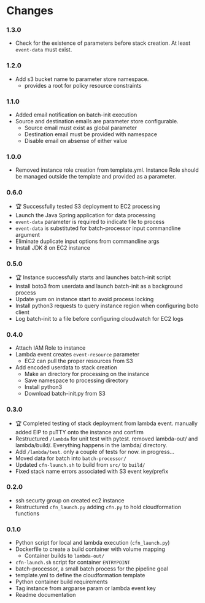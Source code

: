 # Changes

### 1.3.0
- Check for the existence of parameters before stack creation.  At least `event-data` must exist.

### 1.2.0
- Add s3 bucket name to parameter store namespace.
  - provides a root for policy resource constraints

### 1.1.0
- Added email notification on batch-init execution
- Source and destination emails are parameter store configurable.
  - Source email must exist as global parameter
  - Destination email must be provided with namespace
  - Disable email on absense of either value

### 1.0.0
- Removed instance role creation from template.yml.  Instance Role should be managed outside the template and provided as a parameter.
 
### 0.6.0
- :trophy: Successfully tested S3 deployment to EC2 processing 
- Launch the Java Spring application for data processing
- `event-data` parameter is required to indicate file to process
- `event-data` is substituted for batch-processor input commandline argument
- Eliminate duplicate input options from commandline args
- Install JDK 8 on EC2 instance

### 0.5.0
- :trophy: Instance successfully starts and launches batch-init script
- Install boto3 from userdata and launch batch-init as a background process
- Update yum on instance start to avoid process locking
- Install python3 requests to query instance region when configuring boto client
- Log batch-init to a file before configuring cloudwatch for EC2 logs

### 0.4.0
- Attach IAM Role to instance
- Lambda event creates `event-resource` parameter
  - EC2 can pull the proper resources from S3
- Add encoded userdata to stack creation
  - Make an directory for processing on the instance
  - Save namespace to processing directory
  - Install python3
  - Download batch-init.py from S3

### 0.3.0
- :trophy: Completed testing of stack deployment from lambda event.  manually added EIP to puTTY onto the instance and confirm
- Restructured `/lambda` for unit test with pytest.  removed lambda-out/ and lambda/build/.  Everything happens in the lambda/ directory.
- Add `/lambda/test`.  only a couple of tests for now.  in progress...
- Moved data for batch into `batch-processor/`
- Updated `cfn-launch.sh` to build from `src/` to `build/`
- Fixed stack name errors associated with S3 event key/prefix

### 0.2.0
- ssh securty group on created ec2 instance
- Restructured `cfn_launch.py` adding `cfn.py` to hold cloudformation functions

### 0.1.0
- Python script for local and lambda execution (`cfn_launch.py`)
- Dockerfile to create a build container with volume mapping
    - Container builds to `lambda-out/`
- `cfn-launch.sh` script for container `ENTRYPOINT`
- batch-processor, a small batch process for the pipeline goal
- template.yml to define the cloudformation template
- Python container build requirements
- Tag instance from argparse param or lambda event key
- Readme documentation